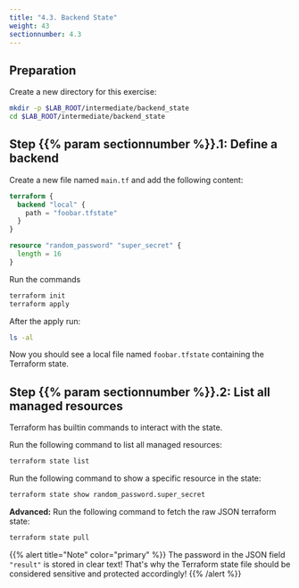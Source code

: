 ```yaml
---
title: "4.3. Backend State"
weight: 43
sectionnumber: 4.3
---
```



## Preparation

Create a new directory for this exercise:

```bash
mkdir -p $LAB_ROOT/intermediate/backend_state
cd $LAB_ROOT/intermediate/backend_state
```


## Step {{% param sectionnumber %}}.1: Define a backend

Create a new file named `main.tf` and add the following content:

```terraform
terraform {
  backend "local" {
    path = "foobar.tfstate"
  }
}

resource "random_password" "super_secret" {
  length = 16
}
```

Run the commands

```bash
terraform init
terraform apply
```

After the apply run:

```bash
ls -al
```

Now you should see a local file named `foobar.tfstate` containing the Terraform state.


## Step {{% param sectionnumber %}}.2: List all managed resources

Terraform has builtin commands to interact with the state.

Run the following command to list all managed resources:

```bash
terraform state list
```

Run the following command to show a specific resource in the state:

```bash
terraform state show random_password.super_secret
```

**Advanced:** Run the following command to fetch the raw JSON terraform state:

```bash
terraform state pull
```

{{% alert title="Note" color="primary" %}}
The password in the JSON field `"result"` is stored in clear text! That's why the
Terraform state file should be considered sensitive and protected accordingly!
{{% /alert %}}
